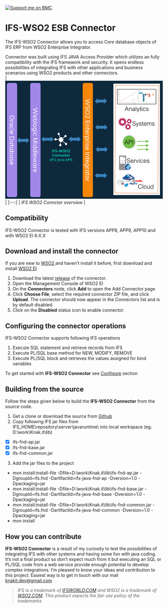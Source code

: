 [![Support me on BMC](https://img.shields.io/badge/Support%20me-☕-orange.svg?style=for-the-badge)](https://www.buymeacoffee.com/dsj23)
# IFS-WSO2 ESB Connector
The IFS-WSO2 Connector allows you to access Core database objects of IFS ERP from WSO2 Enterprise Integrator.

Connector was built using IFS JAVA Access Provider which utilizes an fully compatibility with the IFS framework and security. It opens endless possibilities of integrating IFS with other applications and business scenarios using WSO2 products and other connectors.
<br>
| ![IFS WSO2 connector](./doc/images/ifs_wso2.png) | 
|:--:| 
| *IFS WSO2 Connctor overview* |

## Compatibility
IFS-WSO2 Connector is tested with IFS versions APP8, APP9, APP10 and with WSO2 EI 6.X.X

## Download and install the connector
If you are new to [WSO2 ]( https://wso2.com/)and haven’t install it before, first download and install [WSO2 EI]( https://wso2.com/integration/)
1. Download the latest [release](https://github.com/knakit/wso2-esb-connector-ifs/releases/latest) of the connector.
2. Open the Management Console of WSO2 EI
3. On the **Connectors** node, click **Add** to open the Add Connector page
4. Click **Choose File**, select the required connector ZIP file, and click **Upload**.  The connector should now appear in the Connectors list and is by default disabled.
5. Click on the **Disabled** status icon to enable connector.

## Configuring the connector operations
IFS-WSO2 Connector supports following IFS operations 
1. Execute SQL statement and retrieve records from IFS
2. Execute PL/SQL base method for NEW, MODIFY, REMOVE
3. Execute PL/SQL block and retrieves the values assigned for bind variables

To get started with **IFS-WSO2 Connector** see [Configure]( doc/config.md) section

## Building from the source

Follow the steps given below to build the **IFS-WSO2 Connector** from the source code.

1. Get a clone or download the source from [Github]( https://github.com/damithsj/Knak.it)
2. Copy following IFS jar files from IFS_HOME\repository\server\javaruntime\ into local workspace (eg. D:\work\Knak.it\lib)
- [x] ifs-fnd-ap.jar
- [x] ifs-fnd-base.jar
- [x] ifs-fnd-common.jar
3. Add the jar files to the project
- mvn install:install-file -Dfile=D:\work\Knak.it\lib\ifs-fnd-ap.jar -DgroupId=ifs.fnd -DartifactId=ifs-java-fnd-ap -Dversion=1.0 -Dpackaging=jar
- mvn install:install-file -Dfile=D:\work\Knak.it\lib\ifs-fnd-base.jar -DgroupId=ifs.fnd -DartifactId=ifs-java-fnd-base -Dversion=1.0 -Dpackaging=jar
- mvn install:install-file -Dfile=D:\work\Knak.it\lib\ifs-fnd-common.jar -DgroupId=ifs.fnd -DartifactId=ifs-java-fnd-common -Dversion=1.0 -Dpackaging=jar
- mvn install

## How you can contribute
**IFS-WSO2 Connector** is a result of my curiosity to test the possibilities of integrating IFS with other systems and having some fun with java coding. It’s not a final product so don’t expect much from it but executing an SQL or PL/SQL code from a web service provide enough potential to develop complex integrations.
I’m pleased to know your ideas and contribution to this project.
Easiest way is to get in touch with our mail [knakit.dev@gmail.com](mailto:knakit.dev@gmail.com)


>_IFS is a trademark of [IFSWORLD.COM]( https://www.ifsworld.com) and WSO2 is a trademark of [WSO2.COM]( https://wso2.com/). This product expects the fair use policy of the trademarks_
